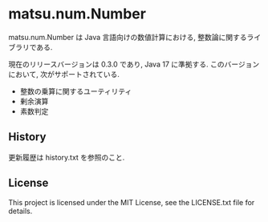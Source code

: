 # matsu.num.Number
matsu.num.Number は Java 言語向けの数値計算における, 整数論に関するライブラリである.

現在のリリースバージョンは 0.3.0 であり, Java 17 に準拠する.
このバージョンにおいて, 次がサポートされている.

- 整数の乗算に関するユーティリティ
- 剰余演算
- 素数判定

## History
更新履歴は history.txt を参照のこと.

## License

This project is licensed under the MIT License, see the LICENSE.txt file for details.

